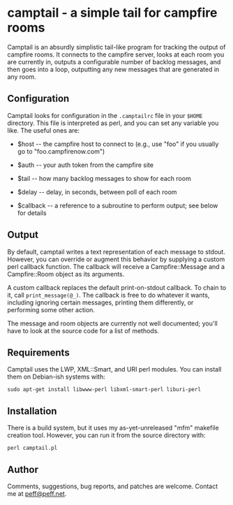 camptail - a simple tail for campfire rooms
===========================================

Camptail is an absurdly simplistic tail-like program for tracking the
output of campfire rooms. It connects to the campfire server, looks at
each room you are currently in, outputs a configurable number of backlog
messages, and then goes into a loop, outputting any new messages that
are generated in any room.

Configuration
-------------

Camptail looks for configuration in the `.camptailrc` file in your
`$HOME` directory. This file is interpreted as perl, and you can set any
variable you like. The useful ones are:

  * $host -- the campfire host to connect to (e.g., use "foo" if you
    usually go to "foo.campfirenow.com")

  * $auth -- your auth token from the campfire site

  * $tail -- how many backlog messages to show for each room

  * $delay -- delay, in seconds, between poll of each room

  * $callback -- a reference to a subroutine to perform output; see
    below for details

Output
------

By default, camptail writes a text representation of each message to
stdout. However, you can override or augment this behavior by supplying
a custom perl callback function. The callback will receive a
Campfire::Message and a Campfire::Room object as its arguments.

A custom callback replaces the default print-on-stdout callback. To
chain to it, call `print_message(@_)`.  The callback is free to do
whatever it wants, including ignoring certain messages, printing them
differently, or performing some other action.

The message and room objects are currently not well documented; you'll
have to look at the source code for a list of methods.

Requirements
------------

Camptail uses the LWP, XML::Smart, and URI perl modules. You can install
them on Debian-ish systems with:

    sudo apt-get install libwww-perl libxml-smart-perl liburi-perl

Installation
------------

There is a build system, but it uses my as-yet-unreleased "mfm" makefile
creation tool. However, you can run it from the source directory with:

    perl camptail.pl

Author
------

Comments, suggestions, bug reports, and patches are welcome. Contact me
at <peff@peff.net>.
